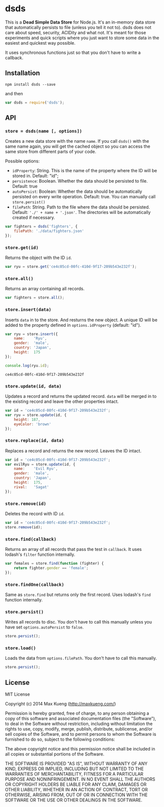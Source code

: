 dsds
====

This is a __Dead Simple Data Store__ for Node.js. It's an in-memory data
store that automatically persists to file (unless you tell it not to).
dsds does not care about speed, security, ACIDity and what not. It's
meant for those experiments and quick scripts where you just want to
store some data in the easiest and quickest way possible.

It uses synchronous functions just so that you don't have to write a
callback.

## Installation

```
npm install dsds --save
```

and then

```javascript
var dsds = require('dsds');
```

## API

### `store = dsds(name [, options])`

Creates a new data store with the name `name`. If you call `dsds()` with
the same name again, you will get the cached object so you can access
the same store from different parts of your code.

Possible options:

 - `idProperty`: String. This is the name of the property where the ID
   will be stored in. Default: "id";
 - `persistence`: Boolean. Whether the data should be persisted to file.
   Default: true
 - `autoPersist`: Boolean: Whether the data should be automatically
   persisted on every write operation. Default: true. You can manually
   call `store.persist()`
 - `filePath`: String. Path to the file where the data should be
   persisted. Default: `'./' + name + '.json'`. The directories will be
   automatically created if necessary.

```javascript
var fighters = dsds('fighters', {
    filePath: './data/fighters.json'
});
```

### `store.get(id)`

Returns the object with the ID `id`.

```javascript
var ryu = store.get('ce4c05cd-00fc-410d-9f17-209b543e232f');
```

### `store.all()`

Returns an array containing all records.

```javascript
var fighters = store.all();
```

### `store.insert(data)`

Inserts `data` in to the store. And resturns the new object. A unique ID
will be added to the property defined in `options.idProperty` (default:
"id").

```javascript
var ryu = store.insert({
    name:    'Ryu',
    gender:  'male',
    country: 'Japan',
    height:  175
});

console.log(ryu.id);
```


    ce4c05cd-00fc-410d-9f17-209b543e232f

### `store.update(id, data)`

Updates a record and returns the updated record. `data` will be merged
in to the existing record and leave the other properties intact.

```javascript
var id = 'ce4c05cd-00fc-410d-9f17-209b543e232f';
var ryu = store.update(id, {
    height: 187,
    eyeColor: 'brown'
});
```

### `store.replace(id, data)`

Replaces a record and returns the new record. Leaves the ID intact.

```javascript
var id = 'ce4c05cd-00fc-410d-9f17-209b543e232f';
var evilRyu = store.update(id, {
    name:    'Evil Ryu',
    gender:  'male',
    country: 'Japan',
    height:  175,
    rival:   'Sagat'
});
```

### `store.remove(id)`

Deletes the record with ID `id`. 

```javascript
var id = 'ce4c05cd-00fc-410d-9f17-209b543e232f';
store.remove(id);
```

### `store.find(callback)`

Returns an array of all records that pass the test in `callback`. It
uses lodash's `filter` function internally.

```javascript
var females = store.find(function (fighter) {
    return fighter.gender == 'female';
});
```

### `store.findOne(callback)`

Same as `store.find` but returns only the first record. Uses lodash's
`find` function internally.

### `store.persist()`

Writes all records to disc. You don't have to call this manually unless
you have set `options.autoPersist` to `false`.

```javascript
store.persist();
```

### `store.load()`

Loads the data from `options.filePath`. You don't have to call this
manually.

```javascript
store.persist();
```

## License

MIT License

Copyright (c) 2014 Max Kueng (http://maxkueng.com/)
 
Permission is hereby granted, free of charge, to any person obtaining
a copy of this software and associated documentation files (the
"Software"), to deal in the Software without restriction, including
without limitation the rights to use, copy, modify, merge, publish,
distribute, sublicense, and/or sell copies of the Software, and to
permit persons to whom the Software is furnished to do so, subject to
the following conditions:
 
The above copyright notice and this permission notice shall be
included in all copies or substantial portions of the Software.
 
THE SOFTWARE IS PROVIDED "AS IS", WITHOUT WARRANTY OF ANY KIND,
EXPRESS OR IMPLIED, INCLUDING BUT NOT LIMITED TO THE WARRANTIES OF
MERCHANTABILITY, FITNESS FOR A PARTICULAR PURPOSE AND
NONINFRINGEMENT. IN NO EVENT SHALL THE AUTHORS OR COPYRIGHT HOLDERS BE
LIABLE FOR ANY CLAIM, DAMAGES OR OTHER LIABILITY, WHETHER IN AN ACTION
OF CONTRACT, TORT OR OTHERWISE, ARISING FROM, OUT OF OR IN CONNECTION
WITH THE SOFTWARE OR THE USE OR OTHER DEALINGS IN THE SOFTWARE.
